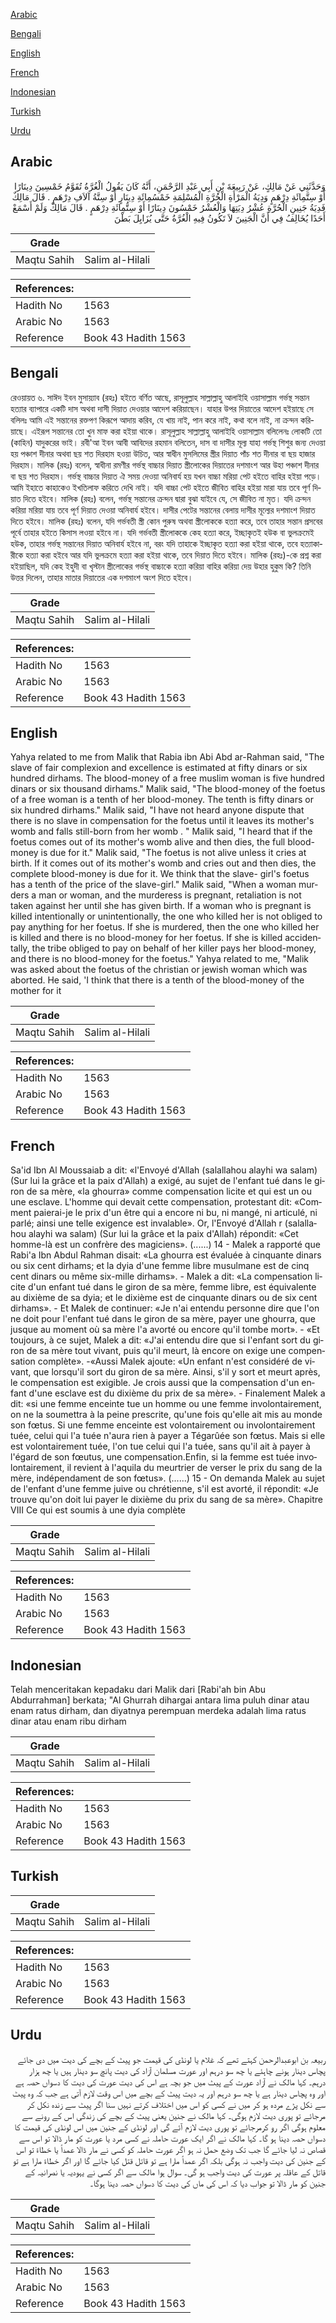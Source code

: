 [Arabic](#arabic)

[Bengali](#bengali)

[English](#english)

[French](#french)

[Indonesian](#indonesian)

[Turkish](#turkish)

[Urdu](#urdu)

## Arabic


<div dir="rtl" lang="ar" style={{fontSize:'larger',backgroundColor:'#f8f9fa',padding:20}}>
وَحَدَّثَنِي عَنْ مَالِكٍ، عَنْ رَبِيعَةَ بْنِ أَبِي عَبْدِ الرَّحْمَنِ، أَنَّهُ كَانَ يَقُولُ الْغُرَّةُ تُقَوَّمُ خَمْسِينَ دِينَارًا أَوْ سِتَّمِائَةِ دِرْهَمٍ وَدِيَةُ الْمَرْأَةِ الْحُرَّةِ الْمُسْلِمَةِ خَمْسُمِائَةِ دِينَارٍ أَوْ سِتَّةُ آلاَفِ دِرْهَمٍ ‏.‏ قَالَ مَالِكٌ فَدِيَةُ جَنِينِ الْحُرَّةِ عُشْرُ دِيَتِهَا وَالْعُشْرُ خَمْسُونَ دِينَارًا أَوْ سِتُّمِائَةِ دِرْهَمٍ ‏.‏ قَالَ مَالِكٌ وَلَمْ أَسْمَعْ أَحَدًا يُخَالِفُ فِي أَنَّ الْجَنِينَ لاَ تَكُونُ فِيهِ الْغُرَّةُ حَتَّى يُزَايِلَ بَطْنَ
</div>
<div style={{backgroundColor:'#f8f9fa',padding:20, marginBottom: 10}}><table> <thead> <tr> <th>Grade</th> <th></th> </tr> </thead> <tbody> <tr><td>Maqtu Sahih</td><td>Salim al-Hilali</td></tr></tbody></table><table> <thead> <tr> <th>References:</th> <th></th> </tr> </thead> <tbody><tr><td>Hadith No</td><td>1563</td></tr><tr><td>Arabic No</td><td>1563</td></tr><tr><td>Reference</td><td>Book 43 Hadith 1563</td></tr></tbody></table></div>

## Bengali


<div dir="ltr" lang="bn" style={{fontSize:'larger',backgroundColor:'#f8f9fa',padding:20}}>
রেওয়ায়ত ৬. সাঈদ ইবন মুসায়্যাব (রহঃ) হইতে বর্ণিত আছে, রাসূলুল্লাহ সাল্লাল্লাহু আলাইহি ওয়াসাল্লাম গর্ভস্থ সন্তান হত্যার ব্যাপারে একটি দাস অথবা দাসী দিয়াত দেওয়ার আদেশ করিয়াছেন। যাহার উপর দিয়াতের আদেশ হইয়াছে সে বলিলঃ আমি এই সন্তানের রক্তপণ কিরূপে আদায় করিব, যে খায় নাই, পান করে নাই, কথা বলে নাই, না ক্ৰন্দন করিয়াছে। এইরূপ সন্তানের তো খুন মাফ করা হইয়া থাকে। রাসূলুল্লাহ সাল্লাল্লাহু আলাইহি ওয়াসাল্লাম বলিলেনঃ লোকটি তো (কাহিন) যাদুকরের ভাই। রবী'আ ইবন আবী আবিদের রহমান বলিতেন, দাস বা দাসীর মূল্য যাহা গর্ভস্থ শিশুর জন্য দেওয়া হয় পঞ্চাশ দীনার অথবা ছয় শত দিরহাম হওয়া উচিত, আর স্বাধীন মুসলিমের স্ত্রীর দিয়াত পাঁচ শত দীনার বা ছয় হাজার দিরহাম। মালিক (রহঃ) বলেন, স্বাধীনা রমণীর গর্ভস্থ বাচ্চার দিয়াত স্ত্রীলোকের দিয়াতের দশমাংশ আর উহা পঞ্চাশ দীনার বা ছয় শত দিরহাম। গর্ভস্থ বাচ্চার দিয়াত ঐ সময় দেওয়া অনিবার্য হয় যখন বাচ্চা মরিয়া পেট হইতে বাহির হইয়া পড়ে। আমি ইহাতে কাহাকেও ইখতিলাফ করিতে দেখি নাই। যদি বাচ্চা পেট হইতে জীবিত বাহির হইয়া মারা যায় তবে পূর্ণ দিয়াত দিতে হইবে। মালিক (রহঃ) বলেন, গর্ভস্থ সন্তানের ক্ৰন্দন দ্বারা বুঝা যাইবে যে, সে জীবিত না মৃত। যদি ক্ৰন্দন করিয়া মরিয়া যায় তবে পূর্ণ দিয়াত দেওয়া অনিবার্য হইবে। দাসীর পেটের সন্তানের বেলায় দাসীর মূল্যের দশমাংশ দিয়াত দিতে হইবে। মালিক (রহঃ) বলেন, যদি গর্ভবতী স্ত্রী কোন পুরুষ অথবা স্ত্রীলোককে হত্যা করে, তবে তাহার সন্তান প্রসবের পূর্বে তাহার হইতে কিসাস লওয়া হইবে না। যদি গর্ভবতী স্ত্রীলোককে কেহ হত্যা করে, ইচ্ছাকৃতই হউক বা ভুলক্রমেই হউক, তাহার গর্ভস্থ সন্তানের দিয়াত অনিবার্য হইবে না, বরং যদি তাহাকে ইচ্ছাকৃত হত্যা করা হইয়া থাকে, তবে হত্যাকারীকে হত্যা করা হইবে আর যদি ভুলক্রমে হত্যা করা হইয়া থাকে, তবে দিয়াত দিতে হইবে। মালিক (রহঃ)-কে প্রশ্ন করা হইয়াছিল, যদি কেহ ইহুদী বা খৃস্টান স্ত্রীলোকের গর্ভস্থ বাচ্চাকে হত্যা করিয়া বাহির করিয়া দেয় উহার হুকুম কি? তিনি উত্তর দিলেন, তাহার মাতার দিয়াতের এক দশমাংশ অংশ দিতে হইবে।
</div>
<div style={{backgroundColor:'#f8f9fa',padding:20, marginBottom: 10}}><table> <thead> <tr> <th>Grade</th> <th></th> </tr> </thead> <tbody> <tr><td>Maqtu Sahih</td><td>Salim al-Hilali</td></tr></tbody></table><table> <thead> <tr> <th>References:</th> <th></th> </tr> </thead> <tbody><tr><td>Hadith No</td><td>1563</td></tr><tr><td>Arabic No</td><td>1563</td></tr><tr><td>Reference</td><td>Book 43 Hadith 1563</td></tr></tbody></table></div>

## English


<div dir="ltr" lang="en" style={{fontSize:'larger',backgroundColor:'#f8f9fa',padding:20}}>
Yahya related to me from Malik that Rabia ibn Abi Abd ar-Rahman said, "The slave of fair complexion and excellence is estimated at fifty dinars or six hundred dirhams. The blood-money of a free muslim woman is five hundred dinars or six thousand dirhams." Malik said, "The blood-money of the foetus of a free woman is a tenth of her blood-money. The tenth is fifty dinars or six hundred dirhams." Malik said, "I have not heard anyone dispute that there is no slave in compensation for the foetus until it leaves its mother's womb and falls still-born from her womb . " Malik said, "I heard that if the foetus comes out of its mother's womb alive and then dies, the full blood-money is due for it." Malik said, "The foetus is not alive unless it cries at birth. If it comes out of its mother's womb and cries out and then dies, the complete blood-money is due for it. We think that the slave- girl's foetus has a tenth of the price of the slave-girl." Malik said, "When a woman murders a man or woman, and the murderess is pregnant, retaliation is not taken against her until she has given birth. If a woman who is pregnant is killed intentionally or unintentionally, the one who killed her is not obliged to pay anything for her foetus. If she is murdered, then the one who killed her is killed and there is no blood-money for her foetus. If she is killed accidentally, the tribe obliged to pay on behalf of her killer pays her blood-money, and there is no blood-money for the foetus." Yahya related to me, "Malik was asked about the foetus of the christian or jewish woman which was aborted. He said, 'I think that there is a tenth of the blood-money of the mother for it
</div>
<div style={{backgroundColor:'#f8f9fa',padding:20, marginBottom: 10}}><table> <thead> <tr> <th>Grade</th> <th></th> </tr> </thead> <tbody> <tr><td>Maqtu Sahih</td><td>Salim al-Hilali</td></tr></tbody></table><table> <thead> <tr> <th>References:</th> <th></th> </tr> </thead> <tbody><tr><td>Hadith No</td><td>1563</td></tr><tr><td>Arabic No</td><td>1563</td></tr><tr><td>Reference</td><td>Book 43 Hadith 1563</td></tr></tbody></table></div>

## French


<div dir="ltr" lang="fr" style={{fontSize:'larger',backgroundColor:'#f8f9fa',padding:20}}>
Sa'id Ibn Al Moussaiab a dit: «l'Envoyé d'Allah (salallahou alayhi wa salam) (Sur lui la grâce et la paix d'Allah) a exigé, au sujet de l'enfant tué dans le giron de sa mère, «la ghourra» comme compensation licite et qui est un ou une esclave. L'homme qui devait cette compensation, protestant dit: «Comment paierai-je le prix d'un être qui a encore ni bu, ni mangé, ni articulé, ni parlé; ainsi une telle exigence est invalable». Or, l'Envoyé d'Allah r (salallahou alayhi wa salam) (Sur lui la grâce et la paix d'Allah) répondit: «Cet homme-là est un confrère des magiciens». (......) 14 - Malek a rapporté que Rabi'a Ibn Abdul Rahman disait: «La ghourra est évaluée à cinquante dinars ou six cent dirhams; et la dyia d'une femme libre musulmane est de cinq cent dinars ou même six-mille dirhams». - Malek a dit: «La compensation licite d'un enfant tué dans le giron de sa mère, femme libre, est équivalente au dixième de sa dyia; et le dixième est de cinquante dinars ou de six cent dirhams». - Et Malek de continuer: «Je n'ai entendu personne dire que l'on ne doit pour l'enfant tué dans le giron de sa mère, payer une ghourra, que jusque au moment où sa mère l'a avorté ou encore qu'il tombe mort». - «Et toujours, à ce sujet, Malek a dit: «J'ai entendu dire que si l'enfant sort du giron de sa mère tout vivant, puis qu'il meurt, là encore on exige une compensation complète». -«Aussi Malek ajoute: «Un enfant n'est considéré de vivant, que lorsqu'il sort du giron de sa mère. Ainsi, s'il y sort et meurt après, le compensation est exigible. Je crois aussi que la compensation d'un enfant d'une esclave est du dixième du prix de sa mère». - Finalement Malek a dit: «si une femme enceinte tue un homme ou une femme involontairement, on ne la soumettra à la peine prescrite, qu'une fois qu'elle ait mis au monde son fœtus. Si une femme enceinte est volontairement ou involontairement tuée, celui qui l'a tuée n'aura rien à payer a Tégarûée son fœtus. Mais si elle est volontairement tuée, l'on tue celui qui l'a tuée, sans qu'il ait à payer à l'égard de son fœutus, une compensation.Enfin, si la femme est tuée involontairement, il revient à l'aquila du meurtrier de verser le prix du sang de la mère, indépendament de son fœtus». (......) 15 - On demanda Malek au sujet de l'enfant d'une femme juive ou chrétienne, s'il est avorté, il répondit: «Je trouve qu'on doit lui payer le dixième du prix du sang de sa mère». Chapitre VIII Ce qui est soumis à une dyia complète
</div>
<div style={{backgroundColor:'#f8f9fa',padding:20, marginBottom: 10}}><table> <thead> <tr> <th>Grade</th> <th></th> </tr> </thead> <tbody> <tr><td>Maqtu Sahih</td><td>Salim al-Hilali</td></tr></tbody></table><table> <thead> <tr> <th>References:</th> <th></th> </tr> </thead> <tbody><tr><td>Hadith No</td><td>1563</td></tr><tr><td>Arabic No</td><td>1563</td></tr><tr><td>Reference</td><td>Book 43 Hadith 1563</td></tr></tbody></table></div>

## Indonesian


<div dir="ltr" lang="id" style={{fontSize:'larger',backgroundColor:'#f8f9fa',padding:20}}>
Telah menceritakan kepadaku dari Malik dari [Rabi'ah bin Abu Abdurrahman] berkata; "Al Ghurrah dihargai antara lima puluh dinar atau enam ratus dirham, dan diyatnya perempuan merdeka adalah lima ratus dinar atau enam ribu dirham
</div>
<div style={{backgroundColor:'#f8f9fa',padding:20, marginBottom: 10}}><table> <thead> <tr> <th>Grade</th> <th></th> </tr> </thead> <tbody> <tr><td>Maqtu Sahih</td><td>Salim al-Hilali</td></tr></tbody></table><table> <thead> <tr> <th>References:</th> <th></th> </tr> </thead> <tbody><tr><td>Hadith No</td><td>1563</td></tr><tr><td>Arabic No</td><td>1563</td></tr><tr><td>Reference</td><td>Book 43 Hadith 1563</td></tr></tbody></table></div>

## Turkish


<div dir="ltr" lang="tr" style={{fontSize:'larger',backgroundColor:'#f8f9fa',padding:20}}>

</div>
<div style={{backgroundColor:'#f8f9fa',padding:20, marginBottom: 10}}><table> <thead> <tr> <th>Grade</th> <th></th> </tr> </thead> <tbody> <tr><td>Maqtu Sahih</td><td>Salim al-Hilali</td></tr></tbody></table><table> <thead> <tr> <th>References:</th> <th></th> </tr> </thead> <tbody><tr><td>Hadith No</td><td>1563</td></tr><tr><td>Arabic No</td><td>1563</td></tr><tr><td>Reference</td><td>Book 43 Hadith 1563</td></tr></tbody></table></div>

## Urdu


<div dir="rtl" lang="ur" style={{fontSize:'larger',backgroundColor:'#f8f9fa',padding:20}}>
ربیعہ بن ابوعبدالرحمن کہتے تھے کہ غلام یا لونڈی کی قیمت جو پیٹ کے بچے کی دیت میں دی جائے پچاس دینار ہونے چاہئے یا چھ سو درہم اور عورت مسلمان آزاد کی دیت پانچ سو دینار ہیں یا چھ ہزار درہم۔ کہا مالک نے آزاد عورت کے پیٹ میں جو بچہ ہے اس کی دیت عورت کی دیت کا دسواں حصہ ہے اور وہ پچاس دینار ہے یا چھ سو درہم اور یہ دیت پیٹ کے بچے میں اس وقت لازم آتی ہے جب کہ وہ پیٹ سے نکل پڑے مردہ ہو کر میں نے کسی کو اس میں اختلاف کرتے نہیں سنا اگر پیٹ سے زندہ نکل کر مرجائے تو پوری دیت لازم ہوگی۔ کہا مالک نے جنین یعنی پیٹ کے بچے کی زندگی اس کے رونے سے معلوم ہوگی اگر رو کرمرجائے تو پوری دیت لازم آئے گی اور لونڈی کے جنین میں اس لونڈی کی قیمت کا دسواں حصہ دینا ہو گا۔ کہا مالک نے اگر ایک عورت حاملہ نے کسی مرد یا عورت کو مار ڈالا تو اس سے قصاص نہ لیا جائے گا جب تک وضع حمل نہ ہو اگر عورت حاملہ کو کسی نے مار ڈالا عمداً یا خطاءً تو اس کے جنین کی دیت واجب نہ ہوگی بلکہ اگر عمداً مارا ہے تو قاتل قتل کیا جائے گا اور اگر خطاءً مارا ہے تو قاتل کے عاقلہ پر عورت کی دیت واجب ہو گی۔ سوال ہوا مالک سے اگر کسی نے یہودیہ یا نصرانیہ کے جنین کو مار ڈالا تو جواب دیا کہ اس کی ماں کی دیت کا دسواں حصہ دینا ہوگا۔
</div>
<div style={{backgroundColor:'#f8f9fa',padding:20, marginBottom: 10}}><table> <thead> <tr> <th>Grade</th> <th></th> </tr> </thead> <tbody> <tr><td>Maqtu Sahih</td><td>Salim al-Hilali</td></tr></tbody></table><table> <thead> <tr> <th>References:</th> <th></th> </tr> </thead> <tbody><tr><td>Hadith No</td><td>1563</td></tr><tr><td>Arabic No</td><td>1563</td></tr><tr><td>Reference</td><td>Book 43 Hadith 1563</td></tr></tbody></table></div>